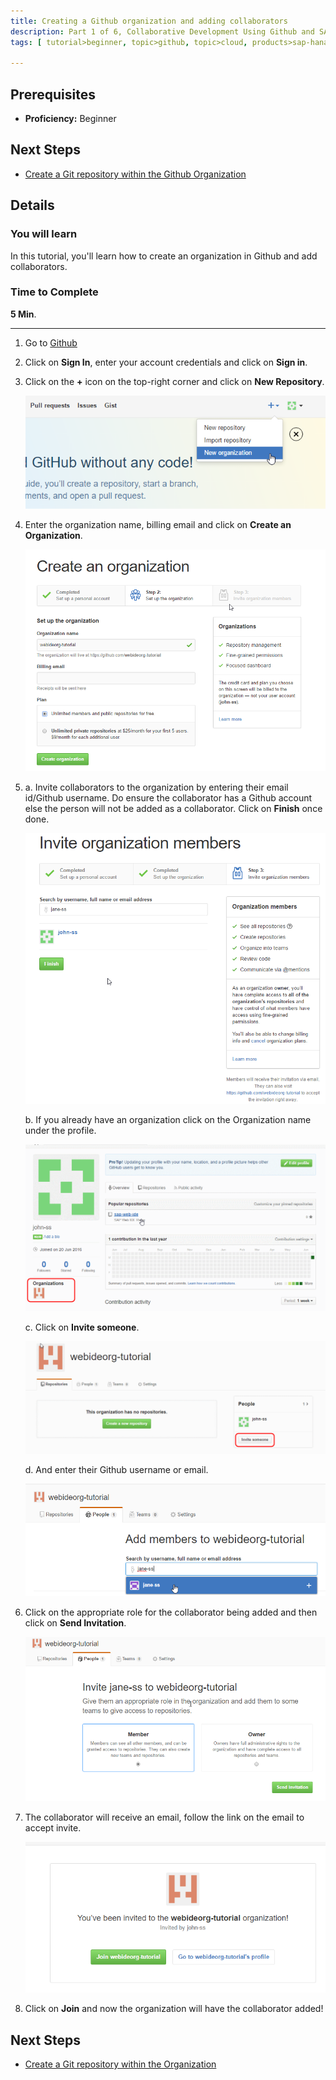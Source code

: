 ```yaml
---
title: Creating a Github organization and adding collaborators
description: Part 1 of 6, Collaborative Development Using Github and SAP Web IDE
tags: [ tutorial>beginner, topic>github, topic>cloud, products>sap-hana, products>sap-web-ide, products>sap-hana-cloud-platform ]

---
```


## Prerequisites  
 - **Proficiency:** Beginner

## Next Steps
 - [Create a Git repository within the Github Organization](http://go.sap.com/developer/tutorials/webide-github-create-git-repo.html)

## Details
### You will learn  
In this tutorial, you'll learn how to create an organization in Github and add collaborators. 

### Time to Complete
**5 Min**.

---

1. Go to [Github](https://github.com)

2. Click on **Sign In**, enter your account credentials and click on **Sign in**.

3. Click on the **+** icon on the top-right corner and click on **New Repository**.

    ![Create New Repository](p1_3.png)

4. Enter the organization name, billing email and click on **Create an Organization**. 

    ![Create New Organization](p1_4.png)
  
5. 
    a. Invite collaborators to the organization by entering their email id/Github username. Do ensure the collaborator has a Github account else the person will not be added as a collaborator. Click on **Finish** once done.
    
    ![Search for collaborators](p1_5a.png)

    b. If you already have an organization click on the Organization name under the profile.

    ![Select an organization](p1_5b.png)

    c. Click on **Invite someone**.
 
    ![Invite to organization](p1_5c.png)

    d. And enter their Github username or email.

    ![enter github username](p1_5d.png)

   
6. Click on the appropriate role for the collaborator being added and then click on **Send Invitation**.

    ![Select a role for collaborator](p1_6.png)

7. The collaborator will receive an email, follow the link on the email to accept invite.

    ![Join the organization](p1_7.png)

8. Click on **Join** and now the organization will have the collaborator added!

## Next Steps
 - [Create a Git repository within the Organization](http://go.sap.com/developer/tutorials/webide-github-create-git-repo.html)
